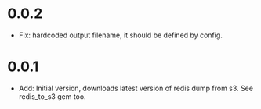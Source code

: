 # 0.0.2

* Fix: hardcoded output filename, it should be defined by config.

# 0.0.1

* Add: Initial version, downloads latest version of redis dump from s3. See redis_to_s3 gem too.
